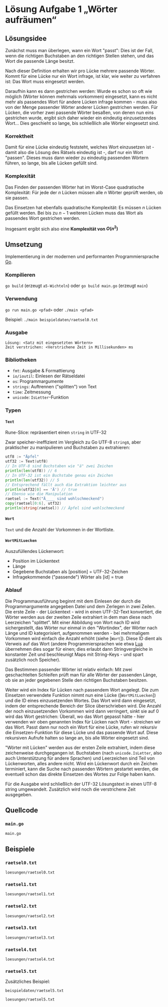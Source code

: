 # Lösung Aufgabe 1 „Wörter aufräumen“

## Lösungsidee

Zunächst muss man überlegen, wann ein Wort "passt": Dies ist der Fall, wenn die richtigen Buchstaben an den richtigen Stellen stehen, und das Wort die passende Länge besitzt.

Nach dieser Definition erhalten wir pro Lücke mehrere passende Wörter. Kommt für eine Lücke nur ein Wort infrage, ist klar, wie weiter zu verfahren ist: Das Wort muss eingesetzt werden.

Daraufhin kann es dann gestrichen werden: Wurde es schon so oft wie möglich (Wörter können mehrmals vorkommen) eingesetzt, kann es nicht mehr als passendes Wort für andere Lücken infrage kommen - muss also von der Menge passender Wörter anderer Lücken gestrichen werden. Für Lücken, die vorher zwei passende Wörter besaßen, von denen nun eins gestrichen wurde, ergibt sich daher wieder ein eindeutig einzusetzendes Wort... Dies geschieht so lange, bis schließlich alle Wörter eingesetzt sind.

### Korrektheit

Damit für eine Lücke eindeutig feststeht, welches Wort einzusetzen ist - damit also die Lösung des Rätsels eindeutig ist -, darf nur ein Wort "passen". Dieses muss dann wieder zu eindeutig passenden Wörtern führen, so lange, bis alle Lücken gefüllt sind.

### Komplexität

Das Finden der passenden Wörter hat im Worst-Case quadratische Komplexität: Für jede der $n$ Lücken müssen alle $n$ Wörter geprüft werden, ob sie passen.

Das Einsetzen hat ebenfalls quadratische Komplexität: Es müssen $n$ Lücken gefüllt werden. Bei bis zu $n - 1$ weiteren Lücken muss das Wort als passendes Wort gestrichen werden.

Insgesamt ergibt sich also eine **Komplexität von $O(n^2)$**

## Umsetzung

Implementierung in der modernen und performanten Programmiersprache [Go](https://golang.org).

### Kompilieren

`go build` (erzeugt `a5-Wichteln`) oder `go build main.go` (erzeugt `main`)

### Verwendung

`go run main.go <pfad>` oder `./main <pfad>`

Beispiel: `./main beispieldaten/raetsel0.txt`

### Ausgabe

```
Lösung: <Satz mit eingesetzten Wörtern>
Zeit verstrichen: <Verstrichene Zeit in Millisekunden> ms

```

### Bibliotheken

* `fmt`: Ausgabe & Formattierung
* `io/ioutil`: Einlesen der Rätseldatei
* `os`: Programmargumente
* `strings`: Auftrennen ("splitten") von Text
* `time`: Zeitmessung
* `unicode`: `IsLetter`-Funktion

### Typen

#### `Text`

Rune-Slice: repräsentiert einen `string` in UTF-32

Zwar speicher-ineffizient im Vergleich zu Go UTF-8 `string`s, aber praktischer zu manipulieren und Buchstaben zu extrahieren:

```go
utf8 := "Äpfel"
utf32 := Text(utf8)
// In UTF-8 sind Buchstaben wie "ä" zwei Zeichen
println(len(utf8)) // 6
// In UTF-32 ist ein Buchstabe genau ein Zeichen
println(len(utf32)) // 5
// Entsprechend fällt auch die Extraktion leichter aus
println(utf32[0] == 'Ä') // true
// Ebenso wie die Manipulation
raetsel := Text("Ä____ sind wohlschmeckend")
copy(raetsel[0:6], utf32)
println(string(raetsel)) // Äpfel sind wohlschmeckend
```

#### `Wort`

`Text` und die Anzahl der Vorkommen in der Wortliste.

#### `WortMitLuecken`

Auszufüllendes Lückenwort:

* Position im Lückentext
* Länge
* Gegebene Buchstaben als \[position] = UTF-32-Zeichen
* Infragekommende ("passende") Wörter als \[id] = true

### Ablauf

Die Programmausführung beginnt mit dem Einlesen der durch die Programmargumente angegeben Datei und dem Zerlegen in zwei Zeilen.
Die erste Zeile - der Lückentext - wird in einen UTF-32-Text konvertiert, die Wörter werden aus der zweiten Zeile extrahiert in dem man diese nach Leerzeichen "splittet". Mit einer Abbildung von Wort nach ID wird sichergestellt, das Wörter nur einmal in den "Wortindex", der Wörter nach Länge und ID kategorisiert, aufgenommen werden - bei mehrmaligem Vorkommen wird einfach die Anzahl erhöht (siehe [`Wort`]). Diese ID dient als Verweis auf das Wort (andere Programmiersprachen wie etwa [Lua](https://lua.org) übernehmen dies sogar für einen; dies erlaubt dann Stringvergleiche in konstanter Zeit und beschleunigt Maps mit String-Keys - und spart zusätzlich noch Speicher).

Das Bestimmen passender Wörter ist relativ einfach: Mit zwei geschachtelten Schleifen prüft man für alle Wörter der passenden Länge, ob sie an jeder gegebenen Stelle den richtigen Buchstaben besitzen.

Weiter wird ein Index für Lücken nach passendem Wort angelegt.
Die zum Einsetzen verwendete Funktion nimmt nun eine Lücke ([`WortMitLuecken`]) und die ID eines einzusetzenden Wortes. Das Wort wird dann eingesetzt, indem der entsprechende Bereich der Slice überschrieben wird. Die Anzahl der noch einzusetzenden Vorkommen wird dann verringert, sinkt sie auf 0 wird das Wort gestrichen: Überall, wo das Wort gepasst hätte - hier verwenden wir oben genannten Index für Lücken nach Wort - streichen wir das Wort. Passt dann nur noch ein Wort für eine Lücke, rufen wir rekursiv die Einsetzen-Funktion für diese Lücke und das passende Wort auf. Diese rekursiven Aufrufe halten so lange an, bis alle Wörter eingesetzt sind.

"Wörter mit Lücken" werden aus der ersten Zeile extrahiert, indem diese zeichenweise durchgegangen ist. Buchstaben (nach `unicode.IsLetter`, also auch Unterstützung für andere Sprachen) und Leerzeichen sind Teil von Lückenworten, alles andere nicht. Wird ein Lückenwort durch ein Zeichen terminiert, kann die Suche nach passenden Wörtern gestartet werden, die eventuell schon das direkte Einsetzen des Wortes zur Folge haben kann.

Für die Ausgabe wird schließlich der UTF-32 Lösungstext in einen UTF-8 string umgewandelt. Zusätzlich wird noch die verstrichene Zeit ausgegeben.

## Quellcode

### `main.go`

```file:go
main.go
```

## Beispiele

### `raetsel0.txt`

```file:
loesungen/raetsel0.txt
```

### `raetsel1.txt`

```file:
loesungen/raetsel1.txt
```

### `raetsel2.txt`

```file:
loesungen/raetsel2.txt
```

### `raetsel3.txt`

```file:
loesungen/raetsel3.txt
```

### `raetsel4.txt`

```file:
loesungen/raetsel4.txt
```

### `raetsel5.txt`

Zusätzliches Beispiel:

```file:
beispieldaten/raetsel5.txt
```

```file:
loesungen/raetsel5.txt
```
